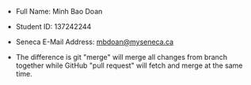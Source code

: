 - Full Name: Minh Bao Doan

- Student ID: 137242244

- Seneca E-Mail Address: mbdoan@myseneca.ca

- The difference is git "merge" will merge all changes from branch together while GitHub "pull request" will fetch and merge at the same time.

